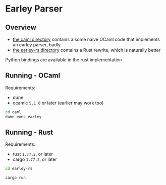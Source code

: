 # Earley Parser

## Overview

- [the caml directory](./caml/) contains a some naive OCaml code that implements an earley parser, badly
- [the earley-rs directory](./earley-rs/) contains a Rust rewrite, which is naturally better

Python bindings are available in the rust implementation


## Running - OCaml

Requirements:
- dune
- ocamlc `5.1.0` or later (earlier may work too)

```sh
cd caml
dune exec earley
```

## Running - Rust

Requirements:
- rust `1.77.2`, or later
- cargo `1.77.2`, or later


```sh
cd earley-rs

cargo run
```
